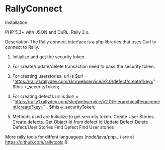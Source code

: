 # RallyConnect

Installation

PHP 5.3+ with JSON and CuRL. Rally 2.x. 

Description
The Rally connect interface is a php libraries that uses Curl to connect to Rally. 
1. Initialize and get the security token.
2. For create/update/delete transaction need to pass the security token.
3. For creating userstories, url is 
       $url = "https://rally1.rallydev.com/slm/webservice/v2.0/defect/create?key=" . $this->_securityToken;
4. For creating defects url is 
       $url = "https://rally1.rallydev.com/slm/webservice/v2.0/HierarchicalRequirement/create?key=" . $this->_securityToken;
       
5. Methods used are
   Initialize to get security token.
   Create User Stories
   Create defects.
   Get Object Id from defect Id
   Update Defect
   Delete Defect/User Stories
   Find Defect
   Find User stories
   
More rally tools for diffent languagues (node/java/php.. ) are at 
https://github.com/rallytools
   ß
